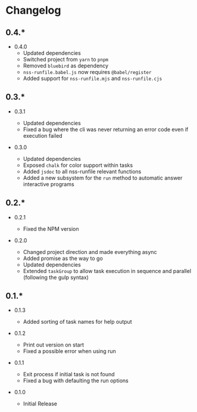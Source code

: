 Changelog
=========

0.4.*
-----

* 0.4.0
  * Updated dependencies
  * Switched project from `yarn` to `pnpm`
  * Removed `bluebird` as dependency
  * `nss-runfile.babel.js` now requires `@babel/register`
  * Added support for `nss-runfile.mjs` and `nss-runfile.cjs`


0.3.*
-----

* 0.3.1
  * Updated dependencies
  * Fixed a bug where the cli was never returning an error code even if execution failed

* 0.3.0
  * Updated dependencies
  * Exposed `chalk` for color support within tasks
  * Added `jsdoc` to all nss-runfile relevant functions
  * Added a new subsystem for the `run` method to automatic answer interactive programs


0.2.*
-----

* 0.2.1
  * Fixed the NPM version

* 0.2.0
  * Changed project direction and made everything async
  * Added promise as the way to go
  * Updated dependencies
  * Extended `taskGroup` to allow task execution in sequence and parallel (following the
    gulp syntax)

0.1.*
-----

* 0.1.3
  * Added sorting of task names for help output

* 0.1.2
  * Print out version on start
  * Fixed a possible error when using run

* 0.1.1
  * Exit process if initial task is not found
  * Fixed a bug with defaulting the run options

* 0.1.0
  * Initial Release
